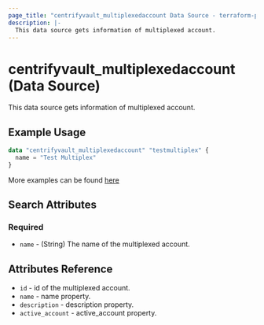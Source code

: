 ```yaml
---
page_title: "centrifyvault_multiplexedaccount Data Source - terraform-provider-centrifyvault"
description: |-
  This data source gets information of multiplexed account.
---
```


# centrifyvault_multiplexedaccount (Data Source)

This data source gets information of multiplexed account.

## Example Usage

```terraform
data "centrifyvault_multiplexedaccount" "testmultiplex" {
  name = "Test Multiplex"
}
```

More examples can be found [here](../../examples/centrifyvault_service/)

## Search Attributes

### Required

- `name` - (String) The name of the multiplexed account.

## Attributes Reference

- `id` - id of the multiplexed account.
- `name` - name property.
- `description` - description property.
- `active_account` - active_account property.
